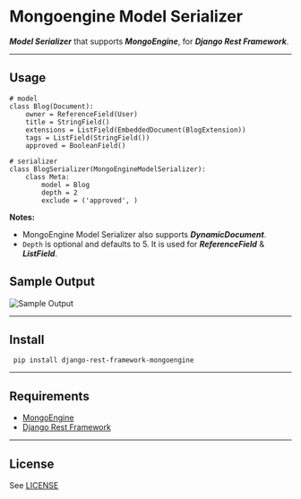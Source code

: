 Mongoengine Model Serializer
======================

***Model Serializer*** that supports ***MongoEngine***, for ***Django Rest Framework***.

-----------------
Usage
--------
```
# model
class Blog(Document):
    owner = ReferenceField(User)
    title = StringField()
    extensions = ListField(EmbeddedDocument(BlogExtension))
    tags = ListField(StringField())
    approved = BooleanField()

# serializer
class BlogSerializer(MongoEngineModelSerializer):
    class Meta:
        model = Blog
        depth = 2
        exclude = ('approved', )
```
**Notes:** 

 - MongoEngine Model Serializer also supports  ***DynamicDocument***. 
 - `Depth` is optional and defaults to 5. It is used for ***ReferenceField*** & ***ListField***.

Sample Output
---------

![Sample Output][1]

-----------------
Install
---------
``` pip install django-rest-framework-mongoengine```

-----------------
Requirements
-----------------
 
 - [MongoEngine][2]
 - [Django Rest Framework][3]
 
-----------------
License
-----------------
See [LICENSE][4]


  [1]: https://lh6.googleusercontent.com/-vv4lo9TXrgA/U8gfzWS3tzI/AAAAAAAAAE0/Xqum8YjrSqk/w570-h521-no/Screen+Shot+2014-07-17+at+22.06.43.png
  [2]: http://mongoengine.org/
  [3]: http://www.django-rest-framework.org/
  [4]: https://github.com/umutbozkurt/django-rest-framework-mongoengine/blob/master/LICENSE
